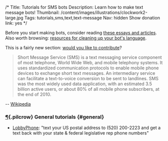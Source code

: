 /*
Title: Tutorials for SMS bots
Description: Learn how to make text message bots!
Thumbnail: /content/images/illustrations/clockwork2-large.jpg
Tags: tutorials,sms,text,text-message
Nav: hidden
Show donation link: yes
*/


<div class="note">
  <p>
    Before you start making bots, consider reading <a href="/bot-ethics">these essays and articles</a>. Also worth browsing: <a href="/resources/libraries-frameworks/#language">resources for cleaning up your bot's language</a>.
  </p>
</div>

<div class="note">
  <p>
    This is a fairly new section: <a href="https://github.com/botwiki/botwiki.org">would you like to contribute</a>?
  </p>
</div>


> Short Message Service (SMS) is a text messaging service component of most telephone, World Wide Web, and mobile telephony systems. It uses standardized communication protocols to enable mobile phone devices to exchange short text messages. An intermediary service can facilitate a text-to-voice conversion to be sent to landlines. SMS was the most widely used data application, with an estimated 3.5 billion active users, or about 80% of all mobile phone subscribers, at the end of 2010.

-- [Wikipedia](https://en.wikipedia.org/wiki/Short_Message_Service)



### [¶](#general){.pilcrow} General tutorials {#general}

- [LobbyPhone](http://backspace.com/notes/2016/12/lobbyphone.php): "text your US postal address to (520) 200-2223 and get a text back with your state & federal legislative rep phone numbers"
